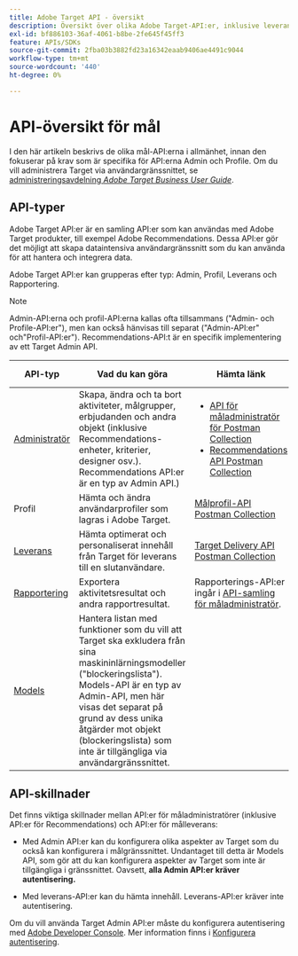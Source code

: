 ```yaml
---
title: Adobe Target API - översikt
description: Översikt över olika Adobe Target-API:er, inklusive leverans-API, rapportering-API, admin-API, profil-API, rekommendationer-i och länkar till postmankollektioner.
exl-id: bf886103-36af-4061-b8be-2fe645f45ff3
feature: APIs/SDKs
source-git-commit: 2fba03b3882fd23a16342eaab9406ae4491c9044
workflow-type: tm+mt
source-wordcount: '440'
ht-degree: 0%

---
```


# API-översikt för mål

I den här artikeln beskrivs de olika mål-API:erna i allmänhet, innan den fokuserar på krav som är specifika för API:erna Admin och Profile. Om du vill administrera Target via användargränssnittet, se [administreringsavdelning *Adobe Target Business User Guide*](https://experienceleague.adobe.com/docs/target/using/administer/administrating-target.html?lang=en).

## API-typer

Adobe Target API:er är en samling API:er som kan användas med Adobe Target produkter, till exempel Adobe Recommendations. Dessa API:er gör det möjligt att skapa dataintensiva användargränssnitt som du kan använda för att hantera och integrera data.

Adobe Target API:er kan grupperas efter typ: Admin, Profil, Leverans och Rapportering.

>[!NOTE]
>
>Admin-API:erna och profil-API:erna kallas ofta tillsammans (&quot;Admin- och Profile-API:er&quot;), men kan också hänvisas till separat (&quot;Admin-API:er&quot; och&quot;Profil-API:er&quot;). Recommendations-API:t är en specifik implementering av ett Target Admin API.

| API-typ | Vad du kan göra | Hämta länk | Andra praktiska länkar |
| --- | --- | --- |--- |
| [Administratör](../administer/admin-api/admin-api-overview-new.md) | Skapa, ändra och ta bort aktiviteter, målgrupper, erbjudanden och andra objekt (inklusive Recommendations-enheter, kriterier, designer osv.). Recommendations API:er är en typ av Admin API.) | <UL><li>[API för måladministratör för Postman Collection](https://developers.adobetarget.com/api/#admin-postman-collection)</li><li>[Recommendations API Postman Collection](https://developer.adobe.com/target/administer/recommendations-api/#section/Postman)</li></UL> | [Använda Recommendations API:er](../before-administer/recs-api/overview.md) |
| Profil | Hämta och ändra användarprofiler som lagras i Adobe Target. | [Målprofil-API Postman Collection](https://developers.adobetarget.com/api/#profiles) |  |
| [Leverans](../implement/delivery-api/overview.md) | Hämta optimerat och personaliserat innehåll från Target för leverans till en slutanvändare. | [Target Delivery API Postman Collection](/help/dev/before-implement/delivery-api-overview/getting-started.md#postman) |  |
| [Rapportering](../administer/admin-api/admin-api-overview-new.md) | Exportera aktivitetsresultat och andra rapportresultat. | Rapporterings-API:er ingår i [API-samling för måladministratör](https://developers.adobetarget.com/api/#admin-postman-collection). |  |
| [Models](../administer/models-api/models-api-overview.md) | Hantera listan med funktioner som du vill att Target ska exkludera från sina maskininlärningsmodeller (&quot;blockeringslista&quot;). Models-API är en typ av Admin-API, men här visas det separat på grund av dess unika åtgärder mot objekt (blockeringslista) som inte är tillgängliga via användargränssnittet. |  |  |

## API-skillnader

Det finns viktiga skillnader mellan API:er för måladministratörer (inklusive API:er för Recommendations) och API:er för målleverans:

* Med Admin API:er kan du konfigurera olika aspekter av Target som du också kan konfigurera i målgränssnittet. Undantaget till detta är Models API, som gör att du kan konfigurera aspekter av Target som inte är tillgängliga i gränssnittet. Oavsett, **alla Admin API:er kräver autentisering.**

* Med leverans-API:er kan du hämta innehåll. Leverans-API:er kräver inte autentisering.

Om du vill använda Target Admin API:er måste du konfigurera autentisering med [Adobe Developer Console](https://developer.adobe.com/console/home). Mer information finns i [Konfigurera autentisering](../before-administer/configure-authentication.md).
